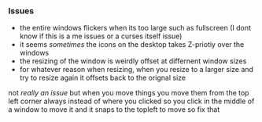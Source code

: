 ### Issues
- the entire windows flickers when its too large such as fullscreen (I dont know if this is a me issues or a curses itself issue)
- it seems *sometimes* the icons on the desktop takes Z-priotiy over the windows
- the resizing of the window is weirdly offset at differnent window sizes
- for whatever reason when resizing, when you resize to a larger size and try to resize again it offsets back to the orignal size




not *really an issue* but when you move things you move them from the top left corner always instead of where you clicked so you click in the middle of a window to move it and it snaps to the topleft to move so fix that